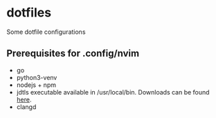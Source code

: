 # dotfiles

Some dotfile configurations

## Prerequisites for .config/nvim

- go
- python3-venv
- nodejs + npm
- jdtls executable available in /usr/local/bin. Downloads can be found [here](https://github.com/eclipse-jdtls/eclipse.jdt.ls?tab=readme-ov-file#installation).
- clangd
